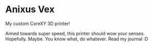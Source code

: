 # Anixus Vex
My custom CoreXY 3D printer!

Aimed towards super speed, this printer should wow your senses. Hopefully. Maybe. You know what, do whatever. Read my journal :D
